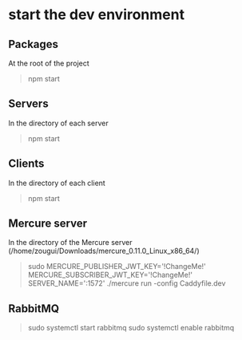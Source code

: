 # start the dev environment

## Packages

At the root of the project

> npm start

## Servers

In the directory of each server

> npm start

## Clients

In the directory of each client

> npm start

## Mercure server

In the directory of the Mercure server (/home/zougui/Downloads/mercure_0.11.0_Linux_x86_64/)

> sudo MERCURE_PUBLISHER_JWT_KEY='!ChangeMe!' MERCURE_SUBSCRIBER_JWT_KEY='!ChangeMe!' SERVER_NAME=':1572' ./mercure run -config Caddyfile.dev

## RabbitMQ

> sudo systemctl start rabbitmq
> sudo systemctl enable rabbitmq
